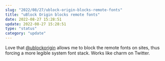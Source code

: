 ```yaml
---
slug: "2022/08/27/ublock-origin-blocks-remote-fonts"
title: "uBlock Origin blocks remote fonts"
date: 2022-08-27 15:28:51
update: 2022-08-27 15:28:51
type: "status"
category: "update"
---
```


Love that [@ublockorigin](https://github.com/gorhill/uBlock) allows me to block the remote fonts on sites, thus forcing a more legible system font stack. Works like charm on Twitter.
